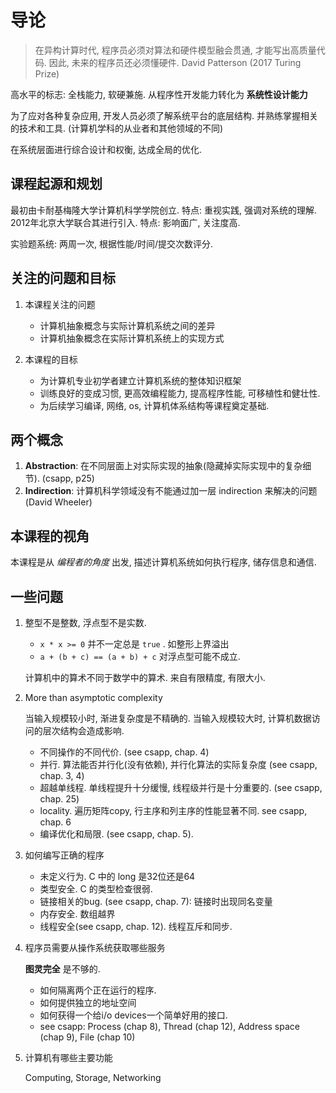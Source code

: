 # 导论

> 在异构计算时代, 程序员必须对算法和硬件模型融会贯通, 才能写出高质量代码. 因此, 未来的程序员还必须懂硬件. 
> David Patterson (2017 Turing Prize)

高水平的标志: 全栈能力, 软硬兼施. 从程序性开发能力转化为 **系统性设计能力**

为了应对各种复杂应用, 开发人员必须了解系统平台的底层结构. 并熟练掌握相关的技术和工具. (计算机学科的从业者和其他领域的不同)

在系统层面进行综合设计和权衡, 达成全局的优化.

## 课程起源和规划

最初由卡耐基梅隆大学计算机科学学院创立. 特点: 重视实践, 强调对系统的理解. 2012年北京大学联合其进行引入. 特点: 影响面广, 关注度高. 

实验题系统: 两周一次, 根据性能/时间/提交次数评分.

## 关注的问题和目标

1.  本课程关注的问题
    -  计算机抽象概念与实际计算机系统之间的差异
    -  计算机抽象概念在实际计算机系统上的实现方式

2.  本课程的目标
    -  为计算机专业初学者建立计算机系统的整体知识框架
    -  训练良好的变成习惯, 更高效编程能力, 提高程序性能, 可移植性和健壮性.
    -  为后续学习编译, 网络, os, 计算机体系结构等课程奠定基础.


## 两个概念

1.  **Abstraction**: 在不同层面上对实际实现的抽象(隐藏掉实际实现中的复杂细节). (csapp, p25)
2.  **Indirection**: 计算机科学领域没有不能通过加一层 indirection 来解决的问题 (David Wheeler)

## 本课程的视角

本课程是从 *编程者的角度* 出发, 描述计算机系统如何执行程序, 储存信息和通信. 

## 一些问题

1.  整型不是整数, 浮点型不是实数. 

    -  `x * x >= 0` 并不一定总是 `true` . 如整形上界溢出
    -  `a + (b + c) == (a + b) + c` 对浮点型可能不成立. 

    计算机中的算术不同于数学中的算术. 来自有限精度, 有限大小. 

2.  More than asymptotic complexity

    当输入规模较小时, 渐进复杂度是不精确的. 
    当输入规模较大时, 计算机数据访问的层次结构会造成影响.

    -  不同操作的不同代价. (see csapp, chap. 4)
    -  并行. 算法能否并行化(没有依赖), 并行化算法的实际复杂度 (see csapp, chap. 3, 4)
    -  超越单线程. 单线程提升十分缓慢, 线程级并行是十分重要的. (see csapp, chap. 25)
    -  locality. 遍历矩阵copy, 行主序和列主序的性能显著不同. see csapp, chap. 6
    -  编译优化和局限. (see csapp, chap. 5). 

3.  如何编写正确的程序

    -  未定义行为. C 中的 long 是32位还是64
    -  类型安全. C 的类型检查很弱. 
    -  链接相关的bug. (see csapp, chap. 7): 链接时出现同名变量
    -  内存安全. 数组越界
    -  线程安全(see csapp, chap. 12). 线程互斥和同步.

4.  程序员需要从操作系统获取哪些服务

    **图灵完全** 是不够的. 
    -  如何隔离两个正在运行的程序. 
    -  如何提供独立的地址空间
    -  如何获得一个给i/o devices一个简单好用的接口.
    -  see csapp: Process (chap 8), Thread (chap 12), Address space (chap 9), File (chap 10)

5.  计算机有哪些主要功能

    Computing, Storage, Networking


